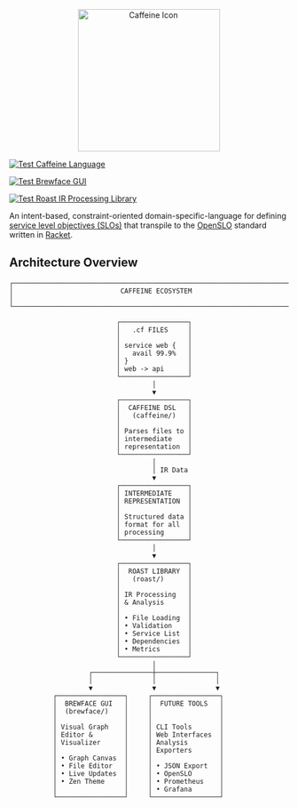 <div align="center">
  <img src="https://zen.sre.studio/public/images/caffeine_icon.png" alt="Caffeine Icon" width="256" height="256">
</div>

[![Test Caffeine Language](https://github.com/spaced-out-thoughts-dev-foundation/caffeine/actions/workflows/caffeine.yml/badge.svg)](https://github.com/spaced-out-thoughts-dev-foundation/caffeine/actions/workflows/caffeine.yml)

[![Test Brewface GUI](https://github.com/spaced-out-thoughts-dev-foundation/caffeine/actions/workflows/brewface.yml/badge.svg)](https://github.com/spaced-out-thoughts-dev-foundation/caffeine/actions/workflows/brewface.yml)

[![Test Roast IR Processing Library](https://github.com/spaced-out-thoughts-dev-foundation/caffeine/actions/workflows/roast.yml/badge.svg)](https://github.com/spaced-out-thoughts-dev-foundation/caffeine/actions/workflows/roast.yml)

An intent-based, constraint-oriented domain-specific-language for defining [service level objectives (SLOs)](https://sre.google/sre-book/service-level-objectives/) that transpile to the [OpenSLO](https://openslo.com/) standard written in [Racket](https://racket-lang.org/).

## Architecture Overview

```
┌─────────────────────────────────────────────────────────────────────────┐
│                           CAFFEINE ECOSYSTEM                           │
└─────────────────────────────────────────────────────────────────────────┘

                           ┌─────────────────┐
                           │   .cf FILES     │
                           │                 │
                           │ service web {   │
                           │   avail 99.9%   │
                           │ }               │
                           │ web -> api      │
                           └─────────────────┘
                                    │
                                    ▼
                           ┌─────────────────┐
                           │  CAFFEINE DSL   │
                           │   (caffeine/)   │
                           │                 │
                           │ Parses files to │
                           │ intermediate    │
                           │ representation  │
                           └─────────────────┘
                                    │
                                    │ IR Data
                                    ▼
                           ┌─────────────────┐
                           │ INTERMEDIATE    │
                           │ REPRESENTATION  │
                           │                 │
                           │ Structured data │
                           │ format for all  │
                           │ processing      │
                           └─────────────────┘
                                    │
                                    ▼
                           ┌─────────────────┐
                           │  ROAST LIBRARY  │
                           │   (roast/)      │
                           │                 │
                           │ IR Processing   │
                           │ & Analysis      │
                           │                 │
                           │ • File Loading  │
                           │ • Validation    │
                           │ • Service List  │
                           │ • Dependencies  │
                           │ • Metrics       │
                           └─────────────────┘
                                    │
                    ┌───────────────┼───────────────┐
                    │               │               │
                    ▼               ▼               ▼
           ┌─────────────────┐     ┌─────────────────┐
           │  BREWFACE GUI   │     │  FUTURE TOOLS   │
           │  (brewface/)    │     │                 │
           │                 │     │                 │
           │ Visual Graph    │     │ CLI Tools       │
           │ Editor &        │     │ Web Interfaces  │
           │ Visualizer      │     │ Analysis        │
           │                 │     │ Exporters       │
           │ • Graph Canvas  │     │                 │
           │ • File Editor   │     │ • JSON Export   │
           │ • Live Updates  │     │ • OpenSLO       │
           │ • Zen Theme     │     │ • Prometheus    │
           │                 │     │ • Grafana       │
           └─────────────────┘     └─────────────────┘
```
